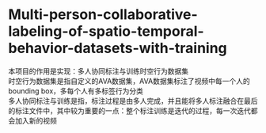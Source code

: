# Multi-person-collaborative-labeling-of-spatio-temporal-behavior-datasets-with-training

本项目的作用是实现：多人协同标注与训练时空行为数据集<br>
时空行为数据集是指自定义的AVA数据集，AVA数据集标注了视频中每一个人的bounding box，多每个人有多标签行为分类<br>
多人协同标注与训练是指，标注过程是由多人完成，并且能将多人标注融合在最后的标注文件中，其中较为重要的一点：整个标注训练是迭代的过程，每一次迭代都会加入新的视频<br>

